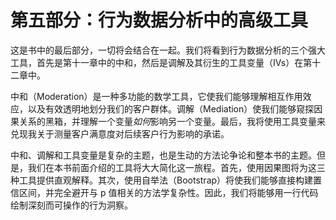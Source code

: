 # 第五部分：行为数据分析中的高级工具

这是书中的最后部分，一切将会结合在一起。我们将看到行为数据分析的三个强大工具，首先是第十一章中的中和，然后是调解及其衍生的工具变量（IVs）在第十二章中。

中和（Moderation）是一种多功能的数学工具，它使我们能够理解相互作用效应，以及有效透明地划分我们的客户群体。调解（Mediation）使我们能够窥探因果关系的黑箱，并理解一个变量*如何*影响另一个变量。最后，我将使用工具变量来兑现我关于测量客户满意度对后续客户行为影响的承诺。

中和、调解和工具变量是复杂的主题，也是生动的方法论争论和整本书的主题。但是，我们在本书前面介绍的工具将大大简化这一旅程。首先，使用因果图将为这三种工具提供直观解释。其次，使用自举法（Bootstrap）将使我们能够直接构建置信区间，并完全避开与 p 值相关的方法学复杂性。因此，我们将能够用一行代码绘制深刻而可操作的行为洞察。
